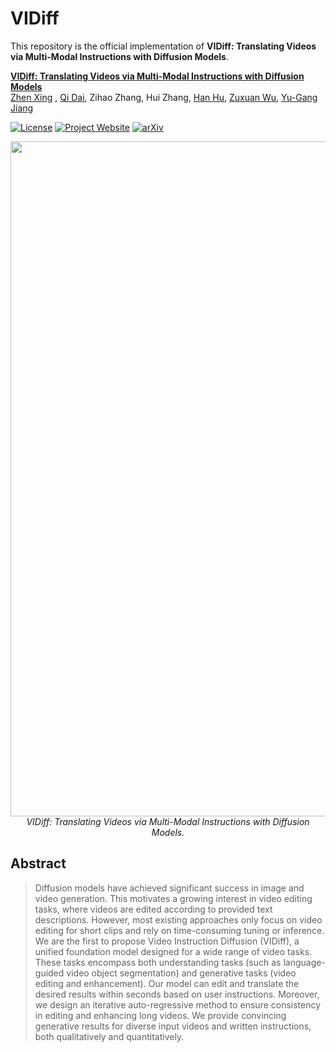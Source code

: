 # VIDiff

This repository is the official implementation of **VIDiff: Translating Videos via Multi-Modal Instructions with Diffusion Models**.

**[VIDiff: Translating Videos via Multi-Modal Instructions with Diffusion Models](https://arxiv.org/abs/2311.18837)**
<br/>
[Zhen Xing](https://chenhsing.github.io/) , [Qi Dai](https://scholar.google.com/citations?user=NSJY12IAAAAJ), Zihao Zhang, Hui Zhang, [Han Hu](https://ancientmooner.github.io/), [Zuxuan Wu](https://zxwu.azurewebsites.net/), [Yu-Gang Jiang](https://scholar.google.com/citations?user=f3_FP8AAAAAJ&hl=zh-CN)
<br/>

[![License](https://img.shields.io/badge/License-Apache%202.0-blue.svg)](https://opensource.org/licenses/Apache-2.0) [![Project Website](https://img.shields.io/badge/Project-Website-orange)](https://chenhsing.github.io/VIDiff/) [![arXiv](https://img.shields.io/badge/arXiv-2311.18837-b31b1b.svg)](https://arxiv.org/abs/2311.18830)

<p align="center">
<img src="./assets/figures/overview.png" width="1080px"/>  
<br>
<em>VIDiff: Translating Videos via Multi-Modal Instructions with Diffusion Models.</em>
</p>


## Abstract
> Diffusion models have achieved significant success in image and video generation. This motivates a growing interest in video editing tasks, where videos are edited according to provided text descriptions. However, most existing approaches only focus on video editing for short clips and rely on time-consuming tuning or inference. We
are the first to propose Video Instruction Diffusion (VIDiff), a unified foundation model designed for a wide range of video tasks. These tasks encompass both understanding tasks (such as language-guided video object segmentation) and generative tasks (video editing and enhancement). Our model can edit and translate the desired results
within seconds based on user instructions. Moreover, we design an iterative auto-regressive method to ensure consistency in editing and enhancing long videos. We provide convincing generative results for diverse input videos and written instructions, both qualitatively and quantitatively.

